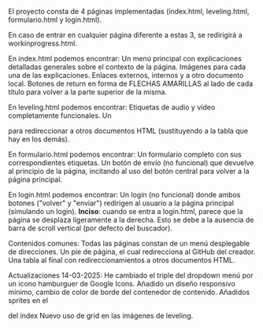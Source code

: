 El proyecto consta de  4 páginas implementadas (index.html, leveling.html, formulario.html y login.html).

En caso de entrar en cualquier página diferente a estas 3, se redirigirá a workinprogress.html.

En index.html podemos encontrar:
    Un menú principal con explicaciones detalladas generales sobre el contexto de la página.
    Imágenes para cada una de las explicaciones.
    Enlaces externos, internos y a otro documento local.
    Botones de return en forma de FLECHAS AMARILLAS al lado de cada título para volver a la parte superior de la misma.


En leveling.html podemos encontrar:
    Etiquetas de audio y vídeo completamente funcionales.
    Un <nav> para redireccionar a otros documentos HTML (sustituyendo a la tabla que hay en los demás).

En formulario.html podemos encontrar:
    Un formulario completo con sus correspondientes etiquetas.
    Un botón de envío (no funcional) que devuelve al principio de la página, incitando al uso del botón central para volver a la página principal.

En login.html podemos encontrar:
    Un login (no funcional) donde ambos botones ("volver" y "enviar") redirigen al usuario a la página principal (simulando un login).
    **Inciso**: cuando se entra a login.html, parece que la página se desplaza ligeramente a la derecha. Esto se debe a la ausencia de barra de scroll vertical (por defecto del buscador).

Contenidos comunes:
    Todas las páginas constan de un menú desplegable de direcciones.
    Un pie de página, el cual redirecciona al GitHub del creador.
    Una tabla al final con redireccionamientos a otros documentos HTML.


Actualizaciones 14-03-2025:
    He cambiado el triple <span> del dropdown menú por un icono hamburguer de Google Icons.
    Añadido un diseño responsivo mínimo, cambio de color de borde del contenedor de contenido.
    Añadidos sprites en el <footer> del index
    Nuevo uso de grid en las imágenes de leveling.
